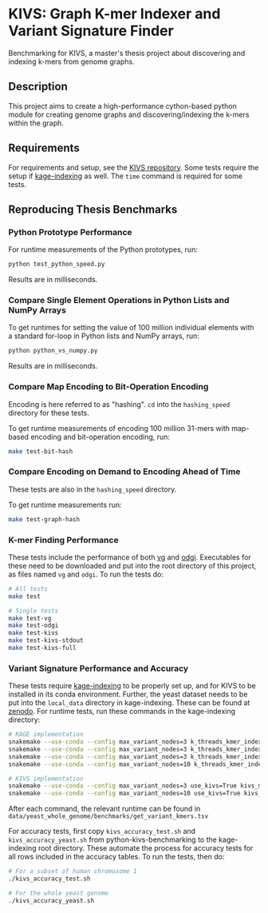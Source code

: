 # KIVS: Graph **K**-mer **I**ndexer and **V**ariant **S**ignature Finder

Benchmarking for KIVS, a master's thesis project about discovering and indexing k-mers from genome graphs.

## Description

This project aims to create a high-performance cython-based python module for creating genome graphs and discovering/indexing the k-mers within the graph.

## Requirements

For requirements and setup, see the [KIVS repository](https://github.com/ZinderAsh/python-kivs).
Some tests require the setup if [kage-indexing](https://github.com/ivargr/kage-indexing) as well.
The `time` command is required for some tests.

## Reproducing Thesis Benchmarks

### Python Prototype Performance

For runtime measurements of the Python prototypes, run:
```bash
python test_python_speed.py
```
Results are in milliseconds.

### Compare Single Element Operations in Python Lists and NumPy Arrays

To get runtimes for setting the value of 100 million individual elements with a standard for-loop in Python lists and NumPy arrays, run:
```bash
python python_vs_numpy.py
```
Results are in milliseconds.

### Compare Map Encoding to Bit-Operation Encoding

Encoding is here referred to as "hashing". `cd` into the `hashing_speed` directory for these tests.

To get runtime measurements of encoding 100 million 31-mers with map-based encoding and bit-operation encoding, run:
```bash
make test-bit-hash
```

### Compare Encoding on Demand to Encoding Ahead of Time

These tests are also in the `hashing_speed` directory.

To get runtime measurements run:
```bash
make test-graph-hash
```

### K-mer Finding Performance

These tests include the performance of both [vg](https://github.com/vgteam/vg) and [odgi](https://github.com/pangenome/odgi). Executables for these need to be downloaded and put into the root directory of this project, as files named `vg` and `odgi`. To run the tests do:
```bash
# All tests
make test

# Single tests
make test-vg
make test-odgi
make test-kivs
make test-kivs-stdout
make test-kivs-full
```

### Variant Signature Performance and Accuracy

These tests require [kage-indexing](https://github.com/ivargr/kage-indexing) to be properly set up, and for KIVS to be installed in its conda environment. Further, the yeast dataset needs to be put into the `local_data` directory in kage-indexing. These can be found at [zenodo](https://zenodo.org/record/7929047).
For runtime tests, run these commands in the kage-indexing directory:
```bash
# KAGE implementation
snakemake --use-conda --config max_variant_nodes=3 k_threads_kmer_index=1 --cores 1 --forceall test_yeast_full
snakemake --use-conda --config max_variant_nodes=3 k_threads_kmer_index=16 --cores 1 --forceall test_yeast_full
snakemake --use-conda --config max_variant_nodes=3 k_threads_kmer_index=1 --cores 1 --forceall test_yeast_full
snakemake --use-conda --config max_variant_nodes=10 k_threads_kmer_index=16 --cores 1 --forceall test_yeast_full

# KIVS implementation
snakemake --use-conda --config max_variant_nodes=3 use_kivs=True kivs_minimize_overlaps=True kivs_align_windows=True --cores 1 --forceall test_yeast_full
snakemake --use-conda --config max_variant_nodes=10 use_kivs=True kivs_minimize_overlaps=True kivs_align_windows=True --cores 1 --forceall test_yeast_full
```
After each command, the relevant runtime can be found in `data/yeast_whole_genome/benchmarks/get_variant_kmers.tsv`

For accuracy tests, first copy `kivs_accuracy_test.sh` and `kivs_accuracy_yeast.sh` from python-kivs-benchmarking to the kage-indexing root directory. These automate the process for accuracy tests for all rows included in the accuracy tables. To run the tests, then do:
```bash
# For a subset of human chromosome 1
./kivs_accuracy_test.sh

# For the whole yeast genome
./kivs_accuracy_yeast.sh
```
